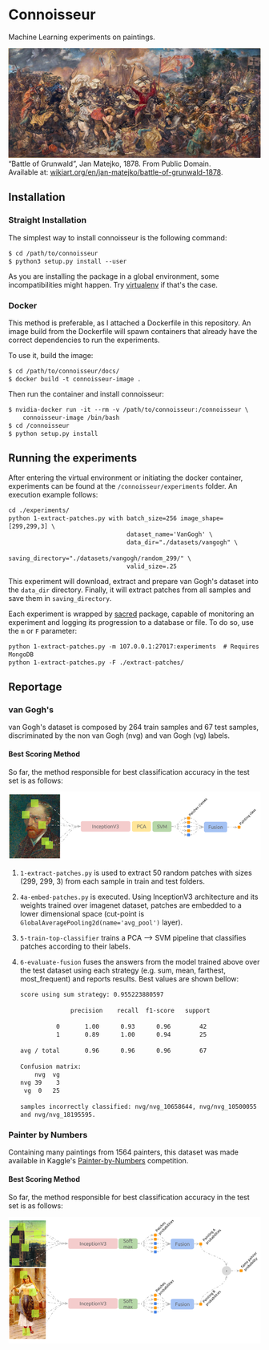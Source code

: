 # Connoisseur

Machine Learning experiments on paintings.

![Battle of Grunwald](assets/intro-battle-of-grunwald.jpg)
“Battle of Grunwald”, Jan Matejko, 1878. From Public Domain.  
Available at: [wikiart.org/en/jan-matejko/battle-of-grunwald-1878](https://www.wikiart.org/en/jan-matejko/battle-of-grunwald-1878).

## Installation

### Straight Installation

The simplest way to install connoisseur is the following command:

```shell
$ cd /path/to/connoisseur
$ python3 setup.py install --user
```

As you are installing the package in a global environment, some
incompatibilities might happen.
Try [virtualenv](https://virtualenv.pypa.io/) if that's the case.

### Docker

This method is preferable, as I attached a Dockerfile in this repository.
An image build from the Dockerfile will spawn containers that already have
the correct dependencies to run the experiments.

To use it, build the image:

```shell
$ cd /path/to/connoisseur/docs/
$ docker build -t connoisseur-image .
```

Then run the container and install connoisseur:

```shell
$ nvidia-docker run -it --rm -v /path/to/connoisseur:/connoisseur \
    connoisseur-image /bin/bash
$ cd /connoisseur
$ python setup.py install
```

## Running the experiments

After entering the virtual environment or initiating the docker container,
experiments can be found at the `/connoisseur/experiments` folder. An
execution example follows:

```shell
cd ./experiments/
python 1-extract-patches.py with batch_size=256 image_shape=[299,299,3] \
                                 dataset_name='VanGogh' \
                                 data_dir="./datasets/vangogh" \
                                 saving_directory="./datasets/vangogh/random_299/" \
                                 valid_size=.25
```

This experiment will download, extract and prepare van Gogh's dataset into the
`data_dir` directory. Finally, it will extract patches from all samples and
save them in `saving_directory`.

Each experiment is wrapped by [sacred](http://sacred.readthedocs.io/) package,
capable of monitoring an experiment and logging its progression to a database
or file. To do so, use the `m` or `F` parameter:

```shell
python 1-extract-patches.py -m 107.0.0.1:27017:experiments  # Requires MongoDB
python 1-extract-patches.py -F ./extract-patches/
```

## Reportage

### van Gogh's

van Gogh's dataset is composed by 264 train samples and 67 test samples,
discriminated by the non van Gogh (nvg) and van Gogh (vg) labels.

#### Best Scoring Method

So far, the method responsible for best classification accuracy in the test
set is as follows:

![Diagram of best scoring pipeline](assets/vangogh-best-pipeline.png)

1. `1-extract-patches.py` is used to extract 50 random patches with sizes
(299, 299, 3) from each sample in train and test folders.
2. `4a-embed-patches.py` is executed. Using InceptionV3 architecture and
its weights trained over imagenet dataset, patches are embedded to a lower
dimensional space (cut-point is `GlobalAveragePooling2d(name='avg_pool')` layer).
3. `5-train-top-classifier` trains a PCA --> SVM pipeline that classifies
patches according to their labels.
4. `6-evaluate-fusion` fuses the answers from the model trained above over the
test dataset using each strategy (e.g. sum, mean, farthest, most_frequent) and
reports results. Best values are shown bellow:

   ```
   score using sum strategy: 0.955223880597

                 precision    recall  f1-score   support

             0       1.00      0.93      0.96        42
             1       0.89      1.00      0.94        25

   avg / total       0.96      0.96      0.96        67

   Confusion matrix:
       nvg  vg
   nvg 39    3
    vg  0   25

   samples incorrectly classified: nvg/nvg_10658644, nvg/nvg_10500055 and nvg/nvg_18195595.
   ```

### Painter by Numbers

Containing many paintings from 1564 painters, this dataset was made available in
Kaggle's [Painter-by-Numbers](https://www.kaggle.com/c/painter-by-numbers)
competition.

#### Best Scoring Method

So far, the method responsible for best classification accuracy in the test
set is as follows:

![Diagram of best scoring pipeline for Painter-by-Numbers dataset](assets/pbn-best-pipeline.png)
